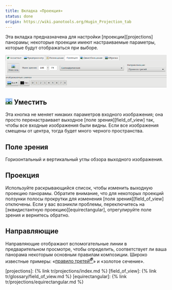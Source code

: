 ```yaml
---
title: Вкладка «Проекция»
status: done
origin: https://wiki.panotools.org/Hugin_Projection_tab
---
```

Эта вкладка предназначена для настройки [проекции][projections] панорамы; некоторые проекции имеют настраиваемые параметры,
которые будут отображаться при выборе.

![Вкладка «Проекция»](/tr/img/projection-tab.png)

## ![Уместить](/tr/img/fit.png) Уместить

Эта кнопка не меняет никаких параметров входного изображения; она просто перенастраивает выходное [поле зрения][field_of_view] так,
чтобы все входные изображения были видны. Если все изображения смещены от центра, тогда будет много черного пространства.

## Поле зрения

Горизонтальный и вертикальный углы обзора выходного изображения.

## Проекция

Используйте раскрывающийся список, чтобы изменить выходную проекцию панорамы. Обратите внимание, что для некоторых проекций
ползунки полосы прокрутки для изменения [поля зрения][field_of_view] отключены. Если у вас возникли проблемы, переключитесь
на [эквидистантную проекцию][equirectangular], отрегулируйте поле зрения и вернитесь обратно.

## Направляющие

Направляющие отображают вспомогательные линии в предварительном просмотре, чтобы определить, соответствует ли ваша панорама
некоторым основным правилам композиции. Широко известные примеры:
«[правило третей<sup>🗗</sup>](https://ru.wikipedia.org/wiki/%D0%9F%D1%80%D0%B0%D0%B2%D0%B8%D0%BB%D0%BE_%D1%82%D1%80%D0%B5%D1%82%D0%B5%D0%B9)»
и «золотое сечение».


[projections]: {% link tr/projections/index.md %}
[field_of_view]: {% link tr/glossary/field_of_view.md %}
[equirectangular]: {% link tr/projections/equirectangular.md %}
